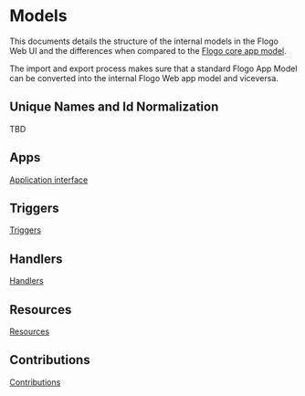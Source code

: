 # Models

This documents details the structure of the internal models in the Flogo Web UI and the differences when compared to the [Flogo core app model](https://github.com/project-flogo/core/blob/master/docs/model.md).

The import and export process makes sure that a standard Flogo App Model can be converted into the internal Flogo Web app model and viceversa.

## Unique Names and Id Normalization

TBD

## Apps

[Application interface](../libs/core/src/lib/interfaces/app.ts)

## Triggers

[Triggers](../libs/core/src/lib/interfaces/trigger.ts)

## Handlers

[Handlers](../libs/core/src/lib/interfaces/trigger.ts)

## Resources

[Resources](../libs/core/src/lib/interfaces/resource.ts)

## Contributions

[Contributions](../libs/core/src/lib/interfaces/contributions)
